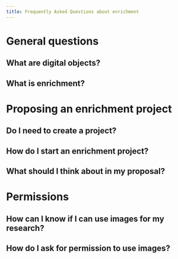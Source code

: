 ```yaml
---
title: Frequently Asked Questions about enrichment
---
```


# General questions

## What are digital objects?

## What is enrichment?

# Proposing an enrichment project

## Do I need to create a project?

## How do I start an enrichment project?

## What should I think about in my proposal?

# Permissions

## How can I know if I can use images for my research?

## How do I ask for permission to use images?
